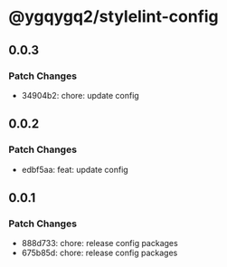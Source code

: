 # @ygqygq2/stylelint-config

## 0.0.3

### Patch Changes

- 34904b2: chore: update config

## 0.0.2

### Patch Changes

- edbf5aa: feat: update config

## 0.0.1

### Patch Changes

- 888d733: chore: release config packages
- 675b85d: chore: release config packages
